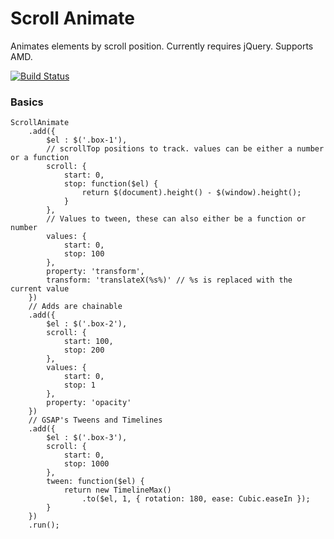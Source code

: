 # Scroll Animate

Animates elements by scroll position. Currently requires jQuery. Supports AMD.

[![Build Status](https://travis-ci.org/isuttell/scroll-animate.svg)](https://travis-ci.org/isuttell/scroll-animate)


### Basics

````
ScrollAnimate
	.add({
		$el : $('.box-1'),
		// scrollTop positions to track. values can be either a number or a function
        scroll: {
            start: 0,
            stop: function($el) {
                return $(document).height() - $(window).height();
            }
        },
        // Values to tween, these can also either be a function or number
        values: {
            start: 0,
            stop: 100
        },
        property: 'transform',
        transform: 'translateX(%s%)' // %s is replaced with the current value
	})
	// Adds are chainable
	.add({
		$el : $('.box-2'),
        scroll: {
            start: 100,
            stop: 200
        },
        values: {
            start: 0,
            stop: 1
        },
        property: 'opacity'
	})
	// GSAP's Tweens and Timelines
	.add({
		$el : $('.box-3'),
        scroll: {
            start: 0,
            stop: 1000
        },
        tween: function($el) {
            return new TimelineMax()
                .to($el, 1, { rotation: 180, ease: Cubic.easeIn });
        }
	})
	.run();
````